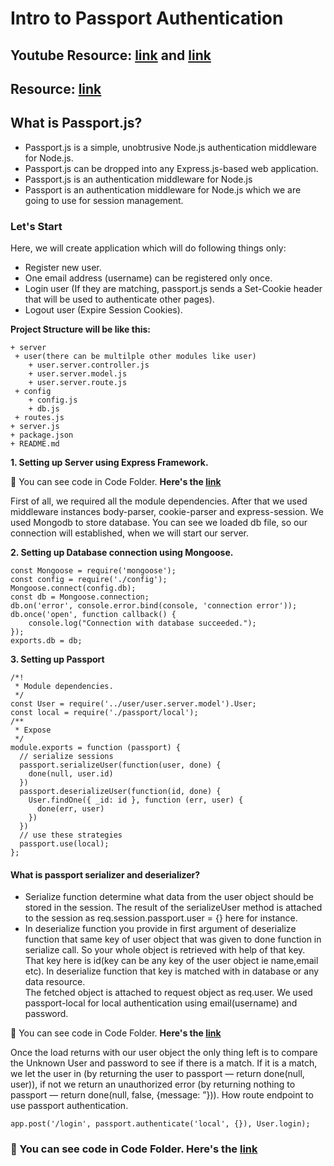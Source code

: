 # Intro to Passport Authentication

## Youtube Resource: [link](https://www.youtube.com/watch?v=-RCnNyD0L-s) and [link](https://www.youtube.com/watch?v=6FOq4cUdH8k) 

## Resource: [link](http://www.passportjs.org/docs/authenticate/)

## What is Passport.js?

- Passport.js is a simple, unobtrusive Node.js authentication middleware for Node.js.
- Passport.js can be dropped into any Express.js-based web application.
- Passport.js is an authentication middleware for Node.js
- Passport is an authentication middleware for Node.js which we are going to use for session management.

### Let's Start

Here, we will create application which will do following things only:
- Register new user.
- One email address (username) can be registered only once.
- Login user (If they are matching, passport.js sends a Set-Cookie header that will be used to authenticate other pages).
- Logout user (Expire Session Cookies).

**Project Structure will be like this:**

```
+ server
 + user(there can be multilple other modules like user)
    + user.server.controller.js
    + user.server.model.js
    + user.server.route.js
 + config
    + config.js
    + db.js
 + routes.js
+ server.js
+ package.json
+ README.md
```

**1. Setting up Server using Express Framework.**

📁 You can see code in Code Folder. **Here's the [link](https://github.com/iampavangandhi/TheNodeCourse/tree/master/04%20Auth%20and%20Database/Auth%20Topic3/Code)**

First of all, we required all the module dependencies. After that we used middleware instances body-parser, cookie-parser and express-session. We used Mongodb to store database. You can see we loaded db file, so our connection will established, when we will start our server.

**2. Setting up Database connection using Mongoose.**

```
const Mongoose = require('mongoose');
const config = require('./config');
Mongoose.connect(config.db);
const db = Mongoose.connection;
db.on('error', console.error.bind(console, 'connection error'));
db.once('open', function callback() {
    console.log("Connection with database succeeded.");
});
exports.db = db;
```

**3. Setting up Passport**

```
/*!
 * Module dependencies.
 */
const User = require('../user/user.server.model').User;
const local = require('./passport/local');
/**
 * Expose
 */
module.exports = function (passport) {
  // serialize sessions
  passport.serializeUser(function(user, done) {
    done(null, user.id)
  })
  passport.deserializeUser(function(id, done) {
    User.findOne({ _id: id }, function (err, user) {
      done(err, user)
    })
  })
  // use these strategies
  passport.use(local);
};
```

#### What is passport serializer and deserializer? 
- Serialize function determine what data from the user object should be stored in the session. The result of the serializeUser method is attached to the session as req.session.passport.user = {} here for instance.
- In deserialize function you provide in first argument of deserialize function that same key of user object that was given to done function in serialize call. So your whole object is retrieved with help of that key. That key here is id(key can be any key of the user object ie name,email etc). In deserialize function that key is matched with in database or any data resource. <br />
The fetched object is attached to request object as req.user. We used passport-local for local authentication using email(username) and password.

📁 You can see code in Code Folder. **Here's the [link](https://github.com/iampavangandhi/TheNodeCourse/tree/master/04%20Auth%20and%20Database/Auth%20Topic3/Code)**

Once the load returns with our user object the only thing left is to compare the Unknown User and password to see if there is a match. If it is a match, we let the user in (by returning the user to passport — return done(null, user)), if not we return an unauthorized error (by returning nothing to passport — return done(null, false, {message: ”})). How route endpoint to use passport authentication.

```
app.post('/login', passport.authenticate('local', {}), User.login);
```

### 📁 You can see code in Code Folder. **Here's the [link](https://github.com/iampavangandhi/TheNodeCourse/tree/master/04%20Auth%20and%20Database/Auth%20Topic3/Code)**

